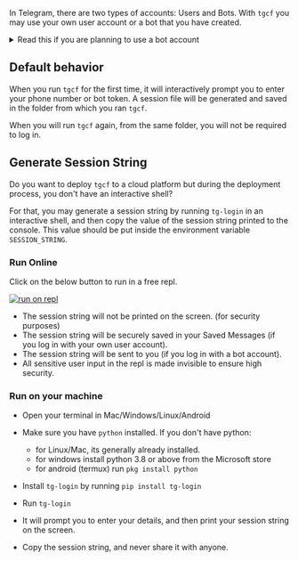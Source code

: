 
In Telegram, there are two types of accounts: Users and Bots. With `tgcf` you may use your own user account or a bot that you have created.

<details>
<summary> Read this if you are planning to use a bot account   </summary>
<br>

- You can create a bot from [@BotFather](https://telegram.me/BotFather)
- The bot must be added to the groups and channels (both source and destination)
- The privacy mode of bots should be set to off. That means the bot should be allowed to listen to all messages in the channels/groups it is a member of. By default this setting is `on`, you have to turn privacy mode `off` from BotFather.

</details>

## Default behavior 

When you run `tgcf` for the first time, it will interactively prompt you to enter your phone number or bot token. A session file will be generated and saved in the folder from which you ran `tgcf`.

When you will run `tgcf` again, from the same folder, you will not be required to log in.

## Generate Session String

Do you want to deploy `tgcf` to a cloud platform but during the deployment process, you don't have an interactive shell?

For that, you may generate a session string by running `tg-login` in an interactive shell, and then copy the value of the session string printed to the console. This value should be put inside the environment variable `SESSION_STRING`.


### Run Online

Click on the below button to run in a free repl. 

[![run on repl](https://docs.replit.com/images/repls/run-on-replit.svg)](https://replit.com/@aahnik/tg-login)

- The session string will not be printed on the screen. (for security purposes)
- The session string will be securely saved in your Saved Messages (if you log in with your own user account).
- The session string will be sent to you (if you log in with a bot account).
- All sensitive user input in the repl is made invisible to ensure high security.

### Run on your machine

- Open your terminal in Mac/Windows/Linux/Android
- Make sure you have `python` installed.
  If you don't have python:
    - for Linux/Mac, its generally already installed.
    - for windows install python 3.8 or above from the Microsoft store
    - for android (termux) run `pkg install python`

- Install `tg-login` by running `pip install tg-login`
- Run `tg-login`
- It will prompt you to enter your details, and then print your session string on the screen.
- Copy the session string, and never share it with anyone.


